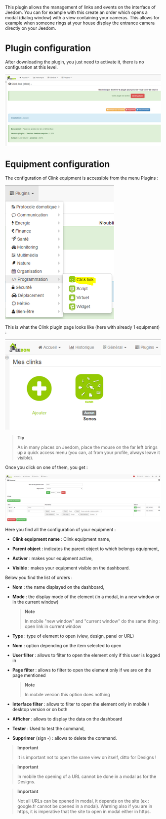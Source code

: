 This plugin allows the management of links and events on the interface of
Jeedom. You can for example with this create an order which
opens a modal (dialog window) with a view containing your
cameras. This allows for example when someone rings at your house
display the entrance camera directly on your Jeedom.

Plugin configuration 
=======================

After downloading the plugin, you just need to activate it,
there is no configuration at this level.

![clink1](../images/clink1.PNG)

Equipment configuration 
=============================

The configuration of Clink equipment is accessible from the menu
Plugins :

![clink2](../images/clink2.PNG)

This is what the Clink plugin page looks like (here with already 1
equipment) :

![clink3](../images/clink3.PNG)

> **Tip**
>
> As in many places on Jeedom, place the mouse on the far left
> brings up a quick access menu (you can, at
> from your profile, always leave it visible).

Once you click on one of them, you get :

![clink4](../images/clink4.PNG)

Here you find all the configuration of your equipment :

-   **Clink equipment name** : Clink equipment name,

-   **Parent object** : indicates the parent object to which belongs
    equipment,

-   **Activer** : makes your equipment active,

-   **Visible** : makes your equipment visible on the dashboard.

Below you find the list of orders :

-   **Nom** : the name displayed on the dashboard,

-   **Mode** : the display mode of the element (in a modal, in
    a new window or in the current window)

    > **Note**
    >
    > In mobile &quot;new window&quot; and &quot;current window&quot; do the same
    > thing : open link in current window

-   **Type** : type of element to open (view, design, panel or URL)

-   **Nom** : option depending on the item selected to open

-   **User filter** : allows to filter to open the element
    only if this user is logged in

-   **Page filter** : allows to filter to open the element only if
    we are on the page mentioned

    > **Note**
    >
    > In mobile version this option does nothing

-   **Interface filter** : allows to filter to open the element
    only in mobile / desktop version or on both

-   **Afficher** : allows to display the data on the dashboard

-   **Tester** : Used to test the command,

-   **Supprimer** (sign -) : allows to delete the command.

> **Important**
>
> It is important not to open the same view on itself, ditto for
> Designs !

> **Important**
>
> In mobile the opening of a URL cannot be done in a modal
> as for the Designs.

> **Important**
>
> Not all URLs can be opened in modal, it depends on the
> site (ex : google.fr cannot be opened in a modal). Warning
> also if you are in https, it is imperative that the site to open
> in modal either in https.
